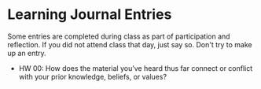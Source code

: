 # Learning Journal Entries

Some entries are completed during class as part of participation and reflection. 
If you did not attend class that day, just say so. Don't try to make up an entry. 


* HW 00: How does the material you’ve heard thus far connect or conflict with your prior knowledge, beliefs, or values?


<!---
* Mind map on data preparation - How did you choose what to write? How did you start? 
* QFT 02/03 - Variable Selection
* QFT 02/10 - What to do with non-continuous outcome data? 
* 2/14 - In class logistic regression recap

-- Check in 1 --


* QFT 02/25 - Missing Data
* 3/9 0 Midterm preparation


-- Check in 2 (Fri 2/13) --

# Second half of the term: 

* One check in per topic, Modified QFT process. 
* Generate questions in your learning journal (follow rules). 
* Will be checked on the first Monday of the start of a topic. 

--->
